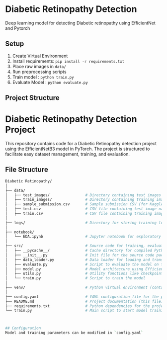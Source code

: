 # Diabetic Retinopathy Detection
Deep learning model for detecting Diabetic retinopathy using EfficientNet and Pytorch

## Setup
1. Create Virtual Environment
2. Install requirements: `pip install -r requirements.txt`
3. Place raw images in `data/`
4. Run preprocessing scripts
5. Train model : `python train.py`
6. Evaluate Model : `python evaluate.py`

## Project Structure
# Diabetic Retinopathy Detection Project

This repository contains code for a Diabetic Retinopathy detection project using the EfficientNetB3 model in PyTorch. The project is structured to facilitate easy dataset management, training, and evaluation.

## File Structure

```bash
Diabetic Retinopathy/
│
├── data/
│   ├── test_images/                # Directory containing test images
│   ├── train_images/               # Directory containing training images
│   ├── sample_submission.csv       # Sample submission CSV (for Kaggle-style competitions)
│   ├── test.csv                    # CSV file containing test image names and metadata
│   ├── train.csv                   # CSV file containing training image names and labels
│
├── logs/                           # Directory for storing training logs (created during training)
│
├── notebook/
│   └── EDA.ipynb                   # Jupyter notebook for exploratory data analysis (EDA)
│
├── src/                            # Source code for training, evaluating, and data loading
│   ├── __pycache__/                # Cache directory for compiled Python files (auto-generated)
│   ├── __init__.py                 # Init file for the source code package
│   ├── data_loader.py              # Data loader for loading and transforming images
│   ├── evaluate.py                 # Script to evaluate the model on test data
│   ├── model.py                    # Model architecture using EfficientNetB3
│   ├── utils.py                    # Utility functions like checkpoint saving/loading
│   └── train.py                    # Script to train the model
│
├── venv/                           # Python virtual environment (contains all installed dependencies)
│
├── config.yaml                     # YAML configuration file for the project
├── README.md                       # Project documentation (this file)
├── requirements.txt                # Python dependencies for the project
└── train.py                        # Main script to start model training



## Configuration 
Model and training parameters can be modified in `config.yaml`